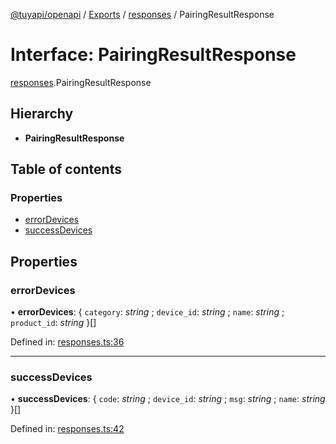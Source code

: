 [@tuyapi/openapi](../README.md) / [Exports](../modules.md) / [responses](../modules/responses.md) / PairingResultResponse

# Interface: PairingResultResponse

[responses](../modules/responses.md).PairingResultResponse

## Hierarchy

* **PairingResultResponse**

## Table of contents

### Properties

- [errorDevices](responses.pairingresultresponse.md#errordevices)
- [successDevices](responses.pairingresultresponse.md#successdevices)

## Properties

### errorDevices

• **errorDevices**: { `category`: *string* ; `device_id`: *string* ; `name`: *string* ; `product_id`: *string*  }[]

Defined in: [responses.ts:36](https://github.com/TuyaAPI/openapi/blob/862f9a5/src/responses.ts#L36)

___

### successDevices

• **successDevices**: { `code`: *string* ; `device_id`: *string* ; `msg`: *string* ; `name`: *string*  }[]

Defined in: [responses.ts:42](https://github.com/TuyaAPI/openapi/blob/862f9a5/src/responses.ts#L42)
